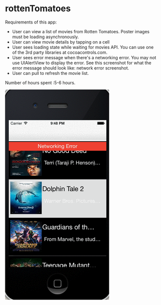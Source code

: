 rottenTomatoes
==============
Requirements of this app:
<ul>
<li> User can view a list of movies from Rotten Tomatoes. Poster images must be loading asynchronously.</li>
<li>User can view movie details by tapping on a cell</li>
<li>User sees loading state while waiting for movies API. You can use one of the 3rd party libraries at cocoacontrols.com.</li>
<li>User sees error message when there's a networking error. You may not use UIAlertView to display the error. See this screenshot for what the error message should look like: network error screenshot.</li>
<li>User can pull to refresh the movie list.</li>

</ul>

Number of hours spent :5-6 hours.

![alt tag](https://github.com/RattanPriya/rottenTomatoes/blob/master/X3clJMqlmJ.gif)
